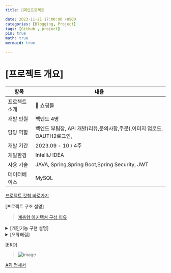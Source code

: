 ```yaml
---
title: 📃메인프로젝트

date: 2023-11-21 17:00:00 +0900
categories: [Blogging, Project]
tags: [Github , project]
pin: true
math: true
mermaid: true

---
```


# [프로젝트 개요]

| 항목 | 내용 |
| --- | --- |
| 프로젝트 소개 | 🛒 쇼핑몰 |
| 개발 인원 | 백엔드 4명 |
| 담당 역할 | 백엔드 부팀장, API 개발(리뷰,문의사항,주문),이미지 업로드, OAUTH2로그인,   |
| 개발 기간 | 2023.09 - 10 / 4주  |
| 개발환경 | IntelliJ IDEA |
| 사용 기술 | JAVA, Spring,Spring Boot,Spring Security, JWT |
| 데이터베이스 | MySQL |

[프로젝트 깃헙 바로가기](https://github.com/ararp1006/mainProject)

[프로젝트 구조 설명]

> [계층형 아키텍쳐 구성 이유](https://ararp1006.github.io/posts/%EA%B3%84%EC%B8%B5%ED%98%95-%EC%95%84%ED%82%A4%ED%85%8D%EC%B3%90/)


<details>
<summary>[개인기능 구현 설명]</summary>
<div markdown="1">


> [이메일인증](https://ararp1006.github.io/posts/%EA%B3%84%EC%B8%B5%ED%98%95-%EC%95%84%ED%82%A4%ED%85%8D%EC%B3%90/)

> [Nginx로 배포](https://ararp1006.github.io/posts/Nginx/)

> 리뷰 API

> 주문 API

> 문의사항 API

> oauth2 

> [AWS 배포](https://ararp1006.github.io/posts/cloud/)

> 이미지 업로드

</div>
</details>

<details>
<summary>[오류해결]</summary>
<div markdown="1">


> [Auditable 오류해결](https://ararp1006.github.io/posts/Auditable-%EC%98%A4%EB%A5%98%ED%95%B4%EA%B2%B0/)

> [스택 오버플로우 오류해결](https://ararp1006.github.io/posts/%EC%8A%A4%ED%83%9D%EC%98%A4%EB%B2%84%ED%94%8C%EB%A1%9C%EC%9A%B0-%EC%98%A4%EB%A5%98%ED%95%B4%EA%B2%B0/)

</div>
</details>

[ERD]

> ![image](https://github.com/ararp1006/Algorithm/assets/130068083/fa9e106d-b71f-460d-bc61-15fff056435b)



[API 명세서](https://docs.google.com/spreadsheets/d/13MN9nlzMdmRi2GDq4tixHpXtwJwzxt5ff_MlZax1bDQ/edit#gid=55103991)



[^footnote]: The footnote source
[^fn-nth-2]: The 2nd footnote source
